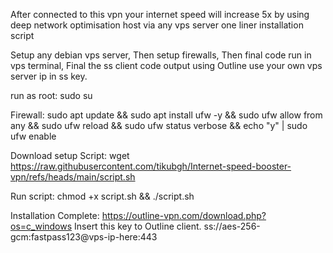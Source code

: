 After connected to this vpn your internet speed will increase 5x by using deep network optimisation host via any vps server one liner installation script

Setup any debian vps server,
Then setup firewalls, 
Then final code run in vps terminal,
Final the ss client code output using Outline
use your own vps server ip in ss key.

run as root:
sudo su

Firewall:
sudo apt update && sudo apt install ufw -y && sudo ufw allow from any && sudo ufw reload && sudo ufw status verbose && echo "y" | sudo ufw enable

Download setup Script:
wget https://raw.githubusercontent.com/tikubgh/Internet-speed-booster-vpn/refs/heads/main/script.sh

Run script:
chmod +x script.sh && ./script.sh

Installation Complete:
https://outline-vpn.com/download.php?os=c_windows
Insert this key to Outline client.
ss://aes-256-gcm:fastpass123@vps-ip-here:443
